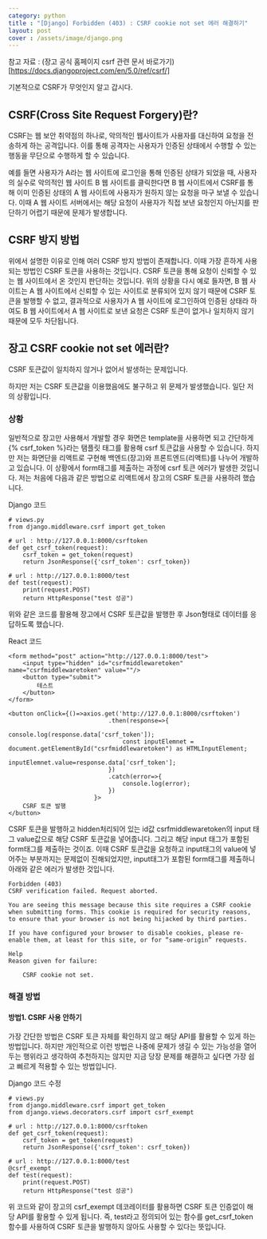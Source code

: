 ```yaml
---
category: python
title : "[Django] Forbidden (403) : CSRF cookie not set 에러 해결하기"
layout: post
cover : /assets/image/django.png
---
```


참고 자료 : (장고 공식 홈페이지 csrf 관련 문서 바로가기)[https://docs.djangoproject.com/en/5.0/ref/csrf/]

기본적으로 CSRF가 무엇인지 알고 갑시다.

## CSRF(Cross Site Request Forgery)란?
CSRF는 웹 보안 취약점의 하나로, 악의적인 웹사이트가 사용자를 대신하여 요청을 전송하게 하는 공격입니다. 이를 통해 공격자는 사용자가 인증된 상태에서 수행할 수 있는 행동을 무단으로 수행하게 할 수 있습니다.

예를 들면 사용자가 A라는 웹 사이트에 로그인을 통해 인증된 상태가 되었을 때, 사용자의 실수로 악의적인 웹 사이트 B 웹 사이트를 클릭한다면 B 웹 사이트에서 CSRF를 통해 이미 인증된 상태의 A 웹 사이트에 사용자가 원하지 않는 요청을 마구 보낼 수 있습니다. 이때 A 웹 사이트 서버에서는 해당 요청이 사용자가 직접 보낸 요청인지 아닌지를 판단하기 어렵기 때문에 문제가 발생합니다.

## CSRF 방지 방법
위에서 설명한 이유로 인해 여러 CSRF 방지 방법이 존재합니다. 이때 가장 흔하게 사용되는 방법인 CSRF 토큰을 사용하는 것입니다. CSRF 토큰을 통해 요청이 신뢰할 수 있는 웹 사이트에서 온 것인지 판단하는 것입니다. 위의 상황을 다시 예로 들자면, B 웹 사이트는 A 웹 사이트에서 신뢰할 수 있는 사이트로 분류되어 있지 않기 때문에 CSRF 토큰을 발행할 수 없고, 결과적으로 사용자가 A 웹 사이트에 로그인하여 인증된 상태라 하여도 B 웹 사이트에서 A 웹 사이트로 보낸 요청은 CSRF 토큰이 없거나 일치하지 않기 때문에 모두 차단됩니다.


## 장고 CSRF cookie not set 에러란?
CSRF 토큰값이 일치하지 않거나 없어서 발생하는 문제입니다.

하지만 저는 CSRF 토큰값을 이용했음에도 불구하고 위 문제가 발생했습니다. 일단 저의 상황입니다.
### 상황
일반적으로 장고만 사용해서 개발할 경우 화면은 template을 사용하면 되고 간단하게 {\% csrf_token \%}라는 탬플릿 태그를 활용해 csrf 토큰값을 사용할 수 있습니다. 하지만 저는 화면단을 리액트로 구현해 백엔드(장고)와 프론트엔드(리액트)를 나누어 개발하고 있습니다. 이 상황에서 form태그를 제출하는 과정에 csrf 토큰 에러가 발생한 것입니다. 저는 처음에 다음과 같은 방법으로 리액트에서 장고의 CSRF 토큰을 사용하려 했습니다.

Django 코드
```
# views.py
from django.middleware.csrf import get_token

# url : http://127.0.0.1:8000/csrftoken
def get_csrf_token(request):
    csrf_token = get_token(request)
    return JsonResponse({'csrf_token': csrf_token})

# url : http://127.0.0.1:8000/test
def test(request):
    print(request.POST)
    return HttpResponse("test 성공")

```
위와 같은 코드를 활용해 장고에서 CSRF 토큰값을 발행한 후 Json형태로 데이터를 응답하도록 했습니다.

React 코드
```
<form method="post" action="http://127.0.0.1:8000/test">
    <input type="hidden" id="csrfmiddlewaretoken" name="csrfmiddlewaretoken" value=""/>
    <button type="submit">
        테스트
    </button>
</form>

<button onClick={()=>axios.get('http://127.0.0.1:8000/csrftoken')
                            .then(response=>{
                                console.log(response.data['csrf_token']);
                                const inputElemnet = document.getElementById("csrfmiddlewaretoken") as HTMLInputElement;
                                inputElemnet.value=response.data['csrf_token'];
                            })
                            .catch(error=>{
                                console.log(error);
                            })
                        }>
    CSRF 토큰 발행
</button>

```
CSRF 토큰을 발행하고 hidden처리되어 있는 id값 csrfmiddlewaretoken의 input 태그 value값으로 해당 CSRF 토큰값을 넣어줍니다. 그리고 해당 input 태그가 포함된 form태그를 제출하는 것이죠. 이때 CSRF 토큰값을 요청하고 input태그의 value에 넣어주는 부분까지는 문제없이 진해되었지만, input태그가 포함된 form태그를 제출하니 아래와 같은 에러가 발생한 것입니다.

```
Forbidden (403)
CSRF verification failed. Request aborted.

You are seeing this message because this site requires a CSRF cookie when submitting forms. This cookie is required for security reasons, to ensure that your browser is not being hijacked by third parties.

If you have configured your browser to disable cookies, please re-enable them, at least for this site, or for “same-origin” requests.

Help
Reason given for failure:

    CSRF cookie not set.
```



### 해결 방법

#### 방법1. CSRF 사용 안하기
가장 간단한 방법은 CSRF 토큰 자체를 확인하지 않고 해당 API를 활용할 수 있게 하는 방법입니다. 하지만 개인적으로 이런 방법은 나중에 문제가 생길 수 있는 가능성을 열어두는 행위라고 생각하여 추천하지는 않지만 지금 당장 문제를 해결하고 싶다면 가장 쉽고 삐르게 적용할 수 있는 방법입니다.

Django 코드 수정
```
# views.py
from django.middleware.csrf import get_token
from django.views.decorators.csrf import csrf_exempt

# url : http://127.0.0.1:8000/csrftoken
def get_csrf_token(request):
    csrf_token = get_token(request)
    return JsonResponse({'csrf_token': csrf_token})

# url : http://127.0.0.1:8000/test
@csrf_exempt
def test(request):
    print(request.POST)
    return HttpResponse("test 성공")
```

위 코드와 같이 장고의 csrf_exempt 데코레이터를 활용하면 CSRF 토큰 인증없이 해당 API를 활용할 수 있게 됩니다. 즉, test라고 정의되어 있는 함수를 get_csrf_token함수를 사용하여 CSRF 토큰을 발행하지 않아도 사용할 수 있다는 뜻입니다.

